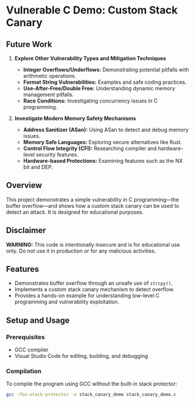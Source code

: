 # Vulnerable C Demo: Custom Stack Canary

## Future Work

1. **Explore Other Vulnerability Types and Mitigation Techniques**
   - **Integer Overflows/Underflows:** Demonstrating potential pitfalls with arithmetic operations.
   - **Format String Vulnerabilities:** Examples and safe coding practices.
   - **Use-After-Free/Double Free:** Understanding dynamic memory management pitfalls.
   - **Race Conditions:** Investigating concurrency issues in C programming.
   
2. **Investigate Modern Memory Safety Mechanisms**
   - **Address Sanitizer (ASan):** Using ASan to detect and debug memory issues.
   - **Memory Safe Languages:** Exploring secure alternatives like Rust.
   - **Control Flow Integrity (CFI):** Researching compiler and hardware-level security features.
   - **Hardware-based Protections:** Examining features such as the NX bit and DEP.


## Overview
This project demonstrates a simple vulnerability in C programming—the buffer overflow—and shows how a custom stack canary can be used to detect an attack. It is designed for educational purposes.

## Disclaimer
**WARNING:** This code is intentionally insecure and is for educational use only. Do not use it in production or for any malicious activities.

## Features
- Demonstrates buffer overflow through an unsafe use of `strcpy()`.
- Implements a custom stack canary mechanism to detect overflow.
- Provides a hands-on example for understanding low-level C programming and vulnerability exploitation.

## Setup and Usage

### Prerequisites
- GCC compiler
- Visual Studio Code for editing, building, and debugging

### Compilation
To compile the program using GCC without the built-in stack protector:
```bash
gcc -fno-stack-protector -o stack_canary_demo stack_canary_demo.c



